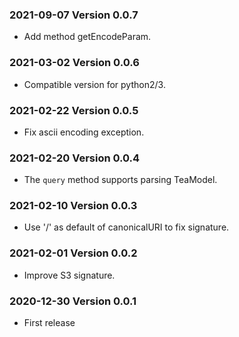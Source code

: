 ### 2021-09-07 Version 0.0.7
* Add method getEncodeParam.

### 2021-03-02 Version 0.0.6
* Compatible version for python2/3.

### 2021-02-22 Version 0.0.5
* Fix ascii encoding exception.

### 2021-02-20 Version 0.0.4
* The `query` method supports parsing TeaModel.

### 2021-02-10 Version 0.0.3
* Use '/' as default of canonicalURI to fix signature.

### 2021-02-01 Version 0.0.2
* Improve S3 signature.

### 2020-12-30 Version 0.0.1
* First release